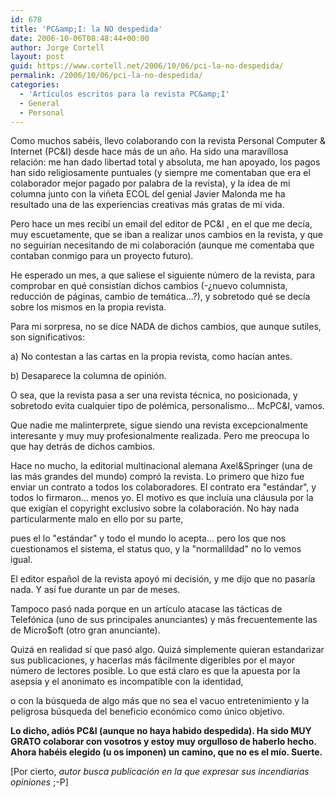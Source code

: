 ```yaml
---
id: 678
title: 'PC&amp;I: la NO despedida'
date: 2006-10-06T08:48:44+00:00
author: Jorge Cortell
layout: post
guid: https://www.cortell.net/2006/10/06/pci-la-no-despedida/
permalink: /2006/10/06/pci-la-no-despedida/
categories:
  - 'Artí­culos escritos para la revista PC&amp;I'
  - General
  - Personal
---
```

Como muchos sabéis, llevo colaborando con la revista Personal Computer & Internet (PC&I) desde hace más de un año. Ha sido una maravillosa relación: me han dado libertad total y absoluta, me han apoyado, los pagos han sido religiosamente puntuales (y siempre me comentaban que era el colaborador mejor pagado por palabra de la revista), y la idea de mi columna junto con la viñeta ECOL del genial Javier Malonda me ha resultado una de las experiencias creativas más gratas de mi vida.
  
Pero hace un mes recibí­ un email del editor de PC&I , en el que me decí­a, muy escuetamente, que se iban a realizar unos cambios en la revista, y que no seguirí­an necesitando de mi colaboración (aunque me comentaba que contaban conmigo para un proyecto futuro).
  
He esperado un mes, a que saliese el siguiente número de la revista, para comprobar en qué consistí­an dichos cambios (-¿nuevo columnista, reducción de páginas, cambio de temática...?), y sobretodo qué se decí­a sobre los mismos en la propia revista.

Para mi sorpresa, no se dice NADA de dichos cambios, que aunque sutiles, son significativos:

a) No contestan a las cartas en la propia revista, como hací­an antes.

b) Desaparece la columna de opinión.

O sea, que la revista pasa a ser una revista técnica, no posicionada, y sobretodo evita cualquier tipo de polémica, personalismo... McPC&I, vamos.

Que nadie me malinterprete, sigue siendo una revista excepcionalmente interesante y muy muy profesionalmente realizada. Pero me preocupa lo que hay detrás de dichos cambios.

Hace no mucho, la editorial multinacional alemana Axel&Springer (una de las más grandes del mundo) compró la revista. Lo primero que hizo fue enviar un contrato a todos los colaboradores. El contrato era "estándar", y todos lo firmaron... menos yo. El motivo es que incluí­a una cláusula por la que exigí­an el copyright exclusivo sobre la colaboración. No hay nada particularmente malo en ello por su parte,
  
pues el lo "estándar" y todo el mundo lo acepta... pero los que nos cuestionamos el sistema, el status quo, y la "normalildad" no lo vemos igual.

El editor español de la revista apoyó mi decisión, y me dijo que no pasarí­a nada. Y así­ fue durante un par de meses.

Tampoco pasó nada porque en un artí­culo atacase las tácticas de Telefónica (uno de sus principales anunciantes) y más frecuentemente las de Micro$oft (otro gran anunciante).

Quizá en realidad sí­ que pasó algo. Quizá simplemente quieran estandarizar sus publicaciones, y hacerlas más fácilmente digeribles por el mayor número de lectores posible. Lo que está claro es que la apuesta por la asepsia y el anonimato es incompatible con la identidad,
  
o con la búsqueda de algo más que no sea el vacuo entretenimiento y la peligrosa búsqueda del beneficio económico como único objetivo.

**Lo dicho, adiós PC&I (aunque no haya habido despedida). Ha sido MUY GRATO colaborar con vosotros y estoy muy orgulloso de haberlo hecho. Ahora habéis elegido (u os imponen) un camino, que no es el mí­o. Suerte.**

[Por cierto, _autor busca publicación en la que expresar sus incendiarias opiniones_ ;-P]